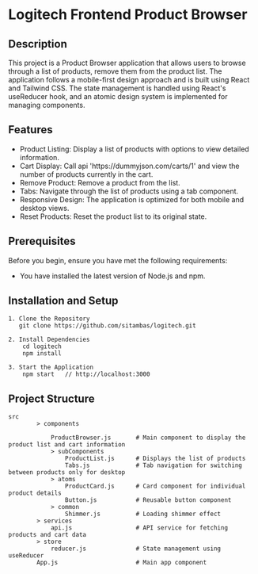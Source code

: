 <h1>Logitech Frontend Product Browser</h1>

<h2>Description</h2>
    <p>This project is a Product Browser application that allows users to browse through a list of products, remove them from the product list. The application follows a mobile-first design approach and is built using React and Tailwind CSS. The state management is handled using React's useReducer hook, and an atomic design system is implemented for managing components.</p>


<h2>Features</h2>
<ul>
    <li>Product Listing: Display a list of products with options to view detailed information.</li>
    <li>Cart Display: Call api 'https://dummyjson.com/carts/1' and view the number of products currently in the cart.</li>
    <li>Remove Product: Remove a product from the list.</li>
    <li>Tabs: Navigate through the list of products using a tab component.</li>
    <li>Responsive Design: The application is optimized for both mobile and desktop views.</li>
    <li>Reset Products: Reset the product list to its original state.</li>
</ul>
<h2>Prerequisites</h2>
    Before you begin, ensure you have met the following requirements:
    <ul>
        <li>You have installed the latest version of Node.js and npm.</li>
    </ul>

<h2>Installation and Setup</h2>

    1. Clone the Repository
       git clone https://github.com/sitambas/logitech.git

    2. Install Dependencies
        cd logitech
        npm install

    3. Start the Application
        npm start   // http://localhost:3000

<h2>Project Structure</h2>
    <code>src
        > components</br>
            ProductBrowser.js       # Main component to display the product list and cart information
            > subComponents
                ProductList.js      # Displays the list of products
                Tabs.js             # Tab navigation for switching between products only for desktop
            > atoms
                ProductCard.js      # Card component for individual product details
                Button.js           # Reusable button component
            > common
                Shimmer.js          # Loading shimmer effect
        > services
            api.js                  # API service for fetching products and cart data
        > store
            reducer.js              # State management using useReducer
        App.js                      # Main app component
</code>
